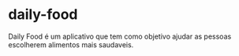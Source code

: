 # daily-food
Daily Food é um aplicativo que tem como objetivo ajudar as pessoas escolherem alimentos mais saudaveis.
